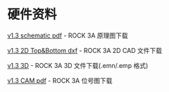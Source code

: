 ﻿---
sidebar_label: '硬件资料'
sidebar_position: 55
---

# 硬件资料

[v1.3 schematic pdf](https://dl.radxa.com/rock3/docs/hw/3a/ROCK-3A-V1.3-SCH.pdf) - ROCK 3A 原理图下载

[v1.3 2D Top&Bottom dxf](https://dl.radxa.com/rock3/docs/hw/3a/rock3a_v1.3_2d_dxf.zip) - ROCK 3A 2D CAD 文件下载

[v1.3 3D](https://dl.radxa.com/rock3/docs/hw/3a/rock3a_v1.3_3d_emn_emp.zip) - ROCK 3A 3D 文件下载(.emn/.emp 格式)

[v1.3 CAM pdf](https://dl.radxa.com/rock3/docs/hw/3a/ROCK-3A-V1.3-SMD.pdf) - ROCK 3A 位号图下载